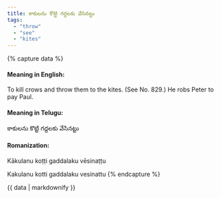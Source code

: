 ```yaml
---
title: కాకులను కొట్టి గద్దలకు వేసినట్టు
tags:
  - "throw"
  - "see"
  - "kites"
---
```


{% capture data %}
#### Meaning in English:
To kill crows and throw them to the kites.
(See No. 829.)
He robs Peter to pay Paul.

#### Meaning in Telugu:
కాకులను కొట్టి గద్దలకు వేసినట్టు

#### Romanization:
Kākulanu koṭṭi gaddalaku vēsinaṭṭu

Kakulanu kotti gaddalaku vesinattu
{% endcapture %}

{{ data | markdownify }}


